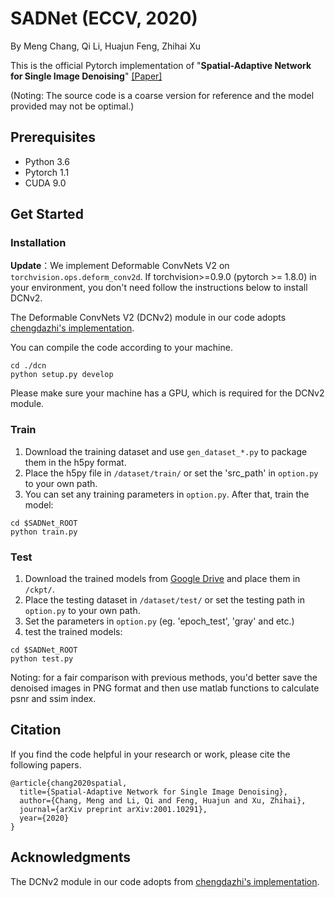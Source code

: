 # SADNet (ECCV, 2020)
By Meng Chang, Qi Li, Huajun Feng, Zhihai Xu

This is the official Pytorch implementation of "**Spatial-Adaptive Network for Single Image Denoising**" [[Paper]](https://arxiv.org/abs/2001.10291)

(Noting: The source code is a coarse version for reference and the model provided may not be optimal.)

## Prerequisites
* Python 3.6
* Pytorch 1.1
* CUDA 9.0

## Get Started
### Installation
**Update**：We implement Deformable ConvNets V2 on ```torchvision.ops.deform_conv2d```. If torchvision>=0.9.0 (pytorch >= 1.8.0) in your environment, you don't need follow the instructions below to install DCNv2.

The Deformable ConvNets V2 (DCNv2) module in our code adopts  [chengdazhi's implementation](https://github.com/chengdazhi/Deformable-Convolution-V2-PyTorch).

You can compile the code according to your machine. 
```
cd ./dcn
python setup.py develop
```

Please make sure your machine has a GPU, which is required for the DCNv2 module.


### Train
1. Download the training dataset and use `gen_dataset_*.py` to package them in the h5py format.
2. Place the h5py file in `/dataset/train/` or set the 'src_path' in `option.py` to your own path.
3. You can set any training parameters in `option.py`. After that, train the model:
```
cd $SADNet_ROOT
python train.py
```

### Test
1. Download the trained models from [Google Drive](https://drive.google.com/file/d/10HdJeTwvcJ804lQOZPk4fMLJEQaJx8Yc/view?usp=sharing) and place them in `/ckpt/`.
2. Place the testing dataset in `/dataset/test/` or set the testing path in `option.py` to your own path.
3. Set the parameters in `option.py` (eg. 'epoch_test', 'gray' and etc.)
3. test the trained models:
```
cd $SADNet_ROOT
python test.py
```
Noting: for a fair comparison with previous methods, you'd better save the denoised images in PNG format and then use matlab functions to calculate psnr and ssim index.

## Citation
If you find the code helpful in your research or work, please cite the following papers.
```
@article{chang2020spatial,
  title={Spatial-Adaptive Network for Single Image Denoising},
  author={Chang, Meng and Li, Qi and Feng, Huajun and Xu, Zhihai},
  journal={arXiv preprint arXiv:2001.10291},
  year={2020}
}
```

## Acknowledgments
The DCNv2 module in our code adopts from [chengdazhi's implementation](https://github.com/chengdazhi/Deformable-Convolution-V2-PyTorch).
